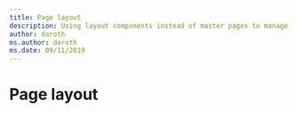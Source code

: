 ```yaml
---
title: Page layout
description: Using layout components instead of master pages to manage page layout.
author: daroth
ms.author: daroth
ms.date: 09/11/2019
---
```


# Page layout